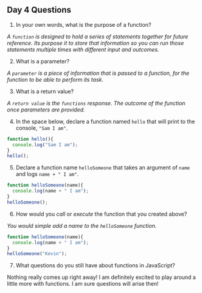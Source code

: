 ## Day 4 Questions

1. In your own words, what is the purpose of a function?

_A `function` is designed to hold a series of statements together for future reference. Its purpose it to store that information so you can run those statements multiple times with different input and outcomes._  

2. What is a parameter?

_A `parameter` is a piece of information that is passed to a function, for the function to be able to perform its task._

3. What is a return value?

_A `return value` is the `functions` response. The outcome of the function once parameters are provided._

4. In the space below, declare a function named `hello` that will print to the console, `"Sam I am"`.

```javascript
function hello(){
  console.log("Sam I am");
}
hello();
```

5. Declare a function name `helloSomeone` that takes an argument of `name` and logs `name + " I am"`.

```javascript
function helloSomeone(name){
  console.log(name + " I am");
}
helloSomeone();
```

6. How would you _call_ or _execute_ the function that you created above?

_You would simple add a name to the `helloSomeone` function._

```javascript
function helloSomeone(name){
  console.log(name + " I am");
}
helloSomeone("Kevin");
```


7. What questions do you still have about functions in JavaScript?

Nothing really comes up right away! I am definitely excited to play around a little more with functions. I am sure questions will arise then!

